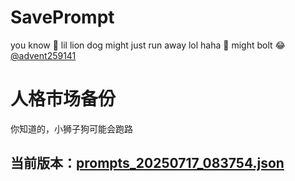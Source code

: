 # SavePrompt
you know 🫠 lil lion dog might just run away lol
haha 🐶 might bolt 😂 [@advent259141](https://github.com/advent259141)

# 人格市场备份
你知道的，小狮子狗可能会跑路

## 当前版本：[prompts_20250717_083754.json](https://github.com/Larch-C/SavePrompt/blob/main/prompts_20250717_083754.json)
